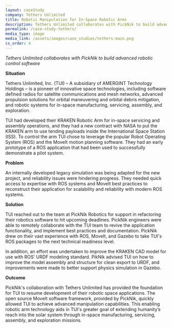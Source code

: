 ```yaml
---
layout: caseStudy
company: Tethers Unlimited
title: Robotic Manipulation for In-Space Robotic Arms
description: Tethers Unlimited collaborates with PickNik to build advanced robotic control software.
permalink: /case-study-tethers/
media_type: image
media_link: /assets/images/case_studies/tethers-main.png
cs_order: 4
---
```

*Tethers Unlimited collaborates with PickNik to build advanced robotic control software*

**Situation**

Tethers Unlimited, Inc. (TUI) – A subsidiary of AMERGINT Technology Holdings – is a pioneer of innovative space technologies, including software defined radios for satellite communications and mesh networks, advanced propulsion solutions for orbital maneuvering and orbital debris mitigation, and robotic systems for in-space manufacturing, servicing, assembly, and exploration.

TUI had developed their KRAKEN Robotic Arm for in-space servicing and assembly operations, and they had a new contract with NASA to put the KRAKEN arm to use tending payloads inside the International Space Station (ISS).  To control the arm TUI chose to leverage the popular Robot Operating System (ROS) and the MoveIt motion planning software.  They had an early prototype of a ROS application that had been used to successfully demonstrate a pilot system.

**Problem**

An internally developed legacy simulation was being adapted for the new project, and reliability issues were hindering progress. They needed quick access to expertise with ROS systems and MoveIt best practices to reconstruct their application for scalability and reliability with modern ROS systems.

**Solution**

TUI reached out to the team at PickNik Robotics for support in refactoring their robotics software to hit upcoming deadlines. PickNik engineers were able to remotely collaborate with the TUI team to revive the application functionality, and implement best practices and documentation. PickNik drew on their vast experience with ROS, MoveIt, and Gazebo to take TUI's ROS packages to the next technical readiness level.

In addition, an effort was undertaken to improve the KRAKEN CAD model for use with ROS' URDF modeling standard. PikNik advised TUI on how to improve the model assembly and structure for clean export to URDF, and improvements were made to better support physics simulation in Gazebo.

**Outcome**

PickNik's collaboration with Tethers Unlimited has provided the foundation for TUI to resume development of their robotic space applications. The open source MoveIt software framework, provided by PickNik, quickly allowed TUI to achieve advanced manipulation capabilities. This enabling robotic arm technology aids in TUI's greater goal of extending humanity’s reach into the solar system through in-space manufacturing, servicing, assembly, and exploration missions.
